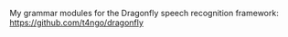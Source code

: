 My grammar modules for the Dragonfly speech recognition framework:  https://github.com/t4ngo/dragonfly
